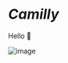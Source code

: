 #   *Camilly*

Hello  🤙

![image](https://github.com/cahvitoria/cahvitoria/assets/133385076/6342c271-3040-4b00-96a2-959bb3f9c881)

